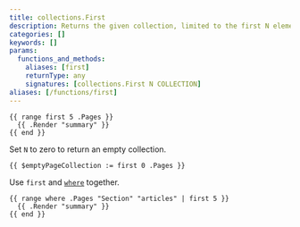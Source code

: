 ```yaml
---
title: collections.First
description: Returns the given collection, limited to the first N elements.
categories: []
keywords: []
params:
  functions_and_methods:
    aliases: [first]
    returnType: any
    signatures: [collections.First N COLLECTION]
aliases: [/functions/first]
---
```


```go-html-template
{{ range first 5 .Pages }}
  {{ .Render "summary" }}
{{ end }}
```

Set `N` to zero to return an empty collection.

```go-html-template
{{ $emptyPageCollection := first 0 .Pages }}
```

Use `first` and [`where`] together.

```go-html-template
{{ range where .Pages "Section" "articles" | first 5 }}
  {{ .Render "summary" }}
{{ end }}
```

[`where`]: /functions/collections/where/
